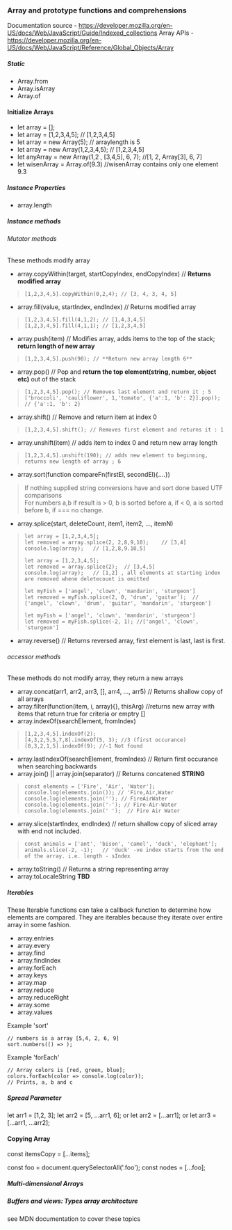 
### Array and prototype functions and comprehensions
Documentation source - https://developer.mozilla.org/en-US/docs/Web/JavaScript/Guide/Indexed_collections
Array APIs - https://developer.mozilla.org/en-US/docs/Web/JavaScript/Reference/Global_Objects/Array


##### Static #####
* Array.from
* Array.isArray
* Array.of

#### Initialize Arrays
* let array = [];
* let array = [1,2,3,4,5];  // [1,2,3,4,5]
* let array = new Array(5); // arraylength is 5
* let array = new Array(1,2,3,4,5);  // [1,2,3,4,5]
* let anyArray = new Array(1,2 , [3,4,5], 6, 7);  //[1, 2, Array[3], 6, 7]
* let wisenArray = Array.of(9.3) //wisenArray contains only one element 9.3

##### Instance Properties #####
* array.length

##### Instance methods #####

###### Mutator methods ######
These methods modify array

* array.copyWithin(target, startCopyIndex, endCopyIndex) // **Returns modified array**
 > ``` [1,2,3,4,5].copyWithin(0,2,4); // [3, 4, 3, 4, 5] ```
* array.fill(value, startIndex, endIndex) // Returns modified array
>```
>[1,2,3,4,5].fill(4,1,2); // [1,4,3,4,5]
>[1,2,3,4,5].fill(4,1,1); // [1,2,3,4,5]
>```
* array.push(item) // Modifies array, adds items to the top of the stack; **return length of new array**
> ```
> [1,2,3,4,5].push(90); // **Return new array length 6** 
>```
* array.pop() // Pop and **return the top element(string, number, object etc)** out of the stack
> ```
> [1,2,3,4,5].pop(); // Removes last element and return it ; 5 
> ['broccoli', 'cauliflower', 1,'tomato', {'a':1, 'b': 2}].pop(); // {'a':1, 'b': 2}
>```
* array.shift() // Remove and return item at index 0
> ```
> [1,2,3,4,5].shift(); // Removes first element and returns it : 1
>```
* array.unshift(item) // adds item to index 0 and return new array length 
> ```
> [1,2,3,4,5].unshift(190); // adds new element to beginning, returns new length of array ; 6  
>```
* array.sort(function compareFn(firstEl, secondEl){....}) 
> If nothing supplied string conversions have and sort done based UTF comparisons  
> For numbers a,b if result is > 0, b is sorted before a, if < 0, a is sorted before b, if === no change. 


* array.splice(start, deleteCount, item1, item2, ..., itemN)
> ```
> let array = [1,2,3,4,5];
> let removed = array.splice(2, 2,8,9,10);    // [3,4]
> console.log(array);   // [1,2,8,9.10,5]
>
> let array = [1,2,3,4,5];
> let removed = array.splice(2);  // [3,4,5]
> console.log(array);   // [1,2] , all elements at starting index are removed whene deletecount is omitted
> 
> let myFish = ['angel', 'clown', 'mandarin', 'sturgeon']
> let removed = myFish.splice(2, 0, 'drum', 'guitar');  // ['angel', 'clown', 'drum', 'guitar', 'mandarin', 'sturgeon']
> 
> let myFish = ['angel', 'clown', 'mandarin', 'sturgeon']
> let removed = myFish.splice(-2, 1); //['angel', 'clown', 'sturgeon']
>```
* array.reverse() // Returns reversed array, first element is last, last is first. 

###### accessor methods ######
These methods do not modify array, they return a new arrays

* array.concat(arr1, arr2, arr3, [], arr4, ..., arr5) // Returns shallow copy of all arrays 
* array.filter(function(item, i, array){}, thisArg) //returns new array with items that return true for criteria or emptry []
* array.indexOf(searchElement, fromIndex) 
>```
> [1,2,3,4,5].indexOf(2);  
> [4,3,2,5,5,7,8].indexOf(5, 3); //3 (first occurance)
> [8,3,2,1,5].indexOf(9); //-1 Not found 
>```
* array.lastIndexOf(searchElement, fromIndex) // Return first occurance when searching backwards 
* array.join() || array.join(separator) // Returns concatened **STRING** 
>```
> const elements = ['Fire', 'Air', 'Water'];
> console.log(elements.join()); // 'Fire,Air,Water
> console.log(elements.join(''); // FireAirWater
> console.log(elements.join('-'); // Fire-Air-Water
> console.log(elements.join(' ');  // Fire Air Water
>```
* array.slice(startIndex, endIndex) // return shallow copy of sliced array with end not included.
>```
> const animals = ['ant', 'bison', 'camel', 'duck', 'elephant'];
> animals.slice(-2, -1);   // 'duck' -ve index starts from the end of the array. i.e. length - sIndex
>```
* array.toString() // Returns a string representing array 
* array.toLocaleString **TBD**

##### Iterables #####
These Iterable functions can take a callback function to determine how elements are compared. They are iterables because they iterate over entire array in some fashion.

* array.entries
* array.every
* array.find
* array.findIndex
* array.forEach
* array.keys
* array.map
* array.reduce
* array.reduceRight
* array.some
* array.values


Example 'sort'
````
// numbers is a array [5,4, 2, 6, 9]
sort.numbers(() => );

````

Example 'forEach'
````
// Array colors is [red, green, blue];
colors.forEach(color => console.log(color));
// Prints, a, b and c
````


##### Spread Parameter #####
let arr1 = [1,2, 3];
let arr2 = [5, ...arr1, 6];
or
let arr2 = [...arr1];
or
let arr3 =  [...arr1, ...arr2];

#### Copying Array 
const itemsCopy = [...items];

const foo = document.querySelectorAll('.foo');
const nodes = [...foo];

##### Multi-dimensional Arrays #####

##### Buffers and views: Types array architecture #####

see MDN documentation to cover these topics
